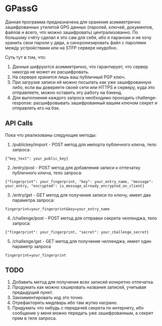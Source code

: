 # GPassG

Данная программа предназначена для хранения асимметрично зашифрованных утилитой GPG данных (паролей, ключей, документов, файлов и всего, что можно зашифровать) централизованно. По большому счёту сделал я это сам для себя, ибо я параноик и не хочу хранить свои пароли у дяди, а синхронизировать файл с паролями между устройствами или на STFP сервере неудобно.

Суть тут в том, что:

1. Данные шифруются асимметрично, что гарантирует, что сервер никогда не может их расшифровать.
2. На сервере хранится лишь ваш публичный PGP ключ.
3. При загрузке записи её можно посылать как уже зашифрованную либо, если вы доверяете своей сети или HTTPS и серверу, куда это отправляете, можно оставить эту работу на бэкенд.
4. Для выполнения каждого запроса необходимо проходить challenge-response: расшифровывать зашифрованный вашим ключом секрет и отправлять его на бэк.

## API Calls

Пока что реализованы следующие методы:

1. /publickey/import - POST метод для импорта публичного ключа, тело запроса:

```
{"key_text": your_public_key}
```

2. /entry/post - POST метод для добавления записи к отпечатку публичного ключа, тело запроса:

```
{"fingerprint": your_fingerprint, "key": your_entry_name, "message": your_entry, "encrypted": is_message_already_encrypted_on_client}
```

3. /entry/get - GET метод для получения записи по ключу, имеет два параметра запроса:

```
fingerprint=your_fingerprint&key=your_entry_name
```

4. /challenge/post - POST метод для отправки секрета челленджа, тело запроса:

```
{"fingerprint": your_fingerprint, "secret": your_challenge_secret}
```

5. /challenge/get - GET метод для получения челленджа, имеет один параметр запроса

```
fingerprint=your_fingerprint
```

## TODO

1. Добавить метод для получения всех записей конкретно отпечатка.
2. Продумать как можно хэшировать названия записей, учитывая предыдущий пункт.
3. Закомментировать код это точно.
4. Отрефакторить мидлварь ибо там жутко насрано.
5. Придумать что нибудь с передачей секрета по интернету, ибо сообщение у меня можно передать уже зашифрованным, а секрет прям в теле запроса.
